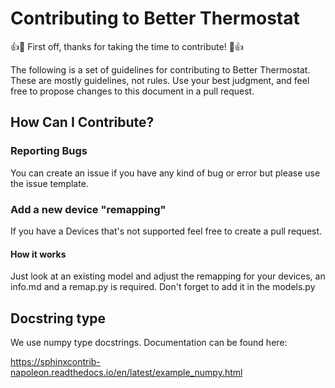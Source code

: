 # Contributing to Better Thermostat

:+1::tada: First off, thanks for taking the time to contribute! :tada::+1:

The following is a set of guidelines for contributing to Better Thermostat. These are mostly guidelines, not rules. Use your best judgment, and feel free to propose changes to this
document in a pull request.

## How Can I Contribute?

### Reporting Bugs

You can create an issue if you have any kind of bug or error but please use the issue template.

### Add a new device "remapping"

If you have a Devices that's not supported feel free to create a pull request.

#### How it works

Just look at an existing model and adjust the remapping for your devices, an info.md and a remap.py is required. Don't forget to add it in the models.py

## Docstring type

We use numpy type docstrings. Documentation can be found here:

https://sphinxcontrib-napoleon.readthedocs.io/en/latest/example_numpy.html

